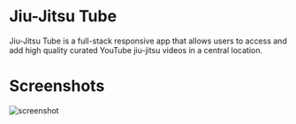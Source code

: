 # Jiu-Jitsu Tube

Jiu-Jitsu Tube is a full-stack responsive app that allows users to access and add high quality curated YouTube jiu-jitsu videos in a central location.

# Screenshots
![screenshot](http://i.imgur.com/LGIpiXW.png)
